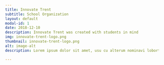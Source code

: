 ```yaml
---
title: Innovate Trent
subtitle: School Organization
layout: default
modal-id: 1
date: 2018-12-10
description: Innovate Trent was created with students in mind
img: innovate-trent-logo.png
thumbnail: innovate-trent-logo.png
alt: image-alt
description: Lorem ipsum dolor sit amet, usu cu alterum nominavi lobortis. At duo novum diceret. Tantas apeirian vix et, usu sanctus postulant inciderint ut, populo diceret necessitatibus in vim. Cu eum dicam feugiat noluisse.

---
```

